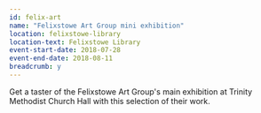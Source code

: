 ```yaml
---
id: felix-art
name: "Felixstowe Art Group mini exhibition"
location: felixstowe-library
location-text: Felixstowe Library
event-start-date: 2018-07-28
event-end-date: 2018-08-11
breadcrumb: y
---
```


Get a taster of the Felixstowe Art Group's main exhibition at Trinity Methodist Church Hall with this selection of their work.
